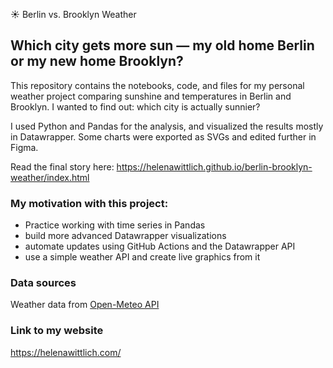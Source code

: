 ☀️ Berlin vs. Brooklyn Weather

## Which city gets more sun — my old home Berlin or my new home Brooklyn?

This repository contains the notebooks, code, and files for my personal weather project comparing sunshine and temperatures in Berlin and Brooklyn. I wanted to find out: which city is actually sunnier?

I used Python and Pandas for the analysis, and visualized the results mostly in Datawrapper. Some charts were exported as SVGs and edited further in Figma.

Read the final story here:
https://helenawittlich.github.io/berlin-brooklyn-weather/index.html


### My motivation with this project: 
- Practice working with time series in Pandas
- build more advanced Datawrapper visualizations
- automate updates using GitHub Actions and the Datawrapper API
- use a simple weather API and create live graphics from it

### Data sources 
Weather data from [Open-Meteo API](https://open-meteo.com/en/docs?forecast_days=3&daily=temperature_2m_max,temperature_2m_min&timezone=America%2FNew_York)


### Link to my website
https://helenawittlich.com/



